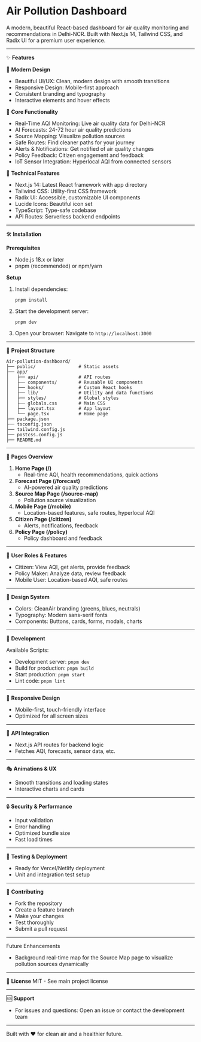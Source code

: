 # Air Pollution Dashboard

A modern, beautiful React-based dashboard for air quality monitoring and recommendations in Delhi-NCR. Built with Next.js 14, Tailwind CSS, and Radix UI for a premium user experience.

---

✨ **Features**

🎨 **Modern Design**
- Beautiful UI/UX: Clean, modern design with smooth transitions
- Responsive Design: Mobile-first approach
- Consistent branding and typography
- Interactive elements and hover effects

🔧 **Core Functionality**
- Real-Time AQI Monitoring: Live air quality data for Delhi-NCR
- AI Forecasts: 24-72 hour air quality predictions
- Source Mapping: Visualize pollution sources
- Safe Routes: Find cleaner paths for your journey
- Alerts & Notifications: Get notified of air quality changes
- Policy Feedback: Citizen engagement and feedback
- IoT Sensor Integration: Hyperlocal AQI from connected sensors

🚀 **Technical Features**
- Next.js 14: Latest React framework with app directory
- Tailwind CSS: Utility-first CSS framework
- Radix UI: Accessible, customizable UI components
- Lucide Icons: Beautiful icon set
- TypeScript: Type-safe codebase
- API Routes: Serverless backend endpoints

---

🛠️ **Installation**

**Prerequisites**
- Node.js 18.x or later
- pnpm (recommended) or npm/yarn

**Setup**
1. Install dependencies:
   ```
   pnpm install
   ```
2. Start the development server:
   ```
   pnpm dev
   ```
3. Open your browser: Navigate to `http://localhost:3000`

---

📁 **Project Structure**

```
Air-pollution-dashboard/
├── public/                # Static assets
├── app/
│   ├── api/               # API routes
│   ├── components/        # Reusable UI components
│   ├── hooks/             # Custom React hooks
│   ├── lib/               # Utility and data functions
│   ├── styles/            # Global styles
│   ├── globals.css        # Main CSS
│   ├── layout.tsx         # App layout
│   └── page.tsx           # Home page
├── package.json
├── tsconfig.json
├── tailwind.config.js
├── postcss.config.js
├── README.md
```

---

🎯 **Pages Overview**

1. **Home Page (/)**
   - Real-time AQI, health recommendations, quick actions
2. **Forecast Page (/forecast)**
   - AI-powered air quality predictions
3. **Source Map Page (/source-map)**
   - Pollution source visualization
4. **Mobile Page (/mobile)**
   - Location-based features, safe routes, hyperlocal AQI
5. **Citizen Page (/citizen)**
   - Alerts, notifications, feedback
6. **Policy Page (/policy)**
   - Policy dashboard and feedback

---

🔐 **User Roles & Features**
- Citizen: View AQI, get alerts, provide feedback
- Policy Maker: Analyze data, review feedback
- Mobile User: Location-based AQI, safe routes

---

🎨 **Design System**
- Colors: CleanAir branding (greens, blues, neutrals)
- Typography: Modern sans-serif fonts
- Components: Buttons, cards, forms, modals, charts

---

🚀 **Development**

Available Scripts:
- Development server: `pnpm dev`
- Build for production: `pnpm build`
- Start production: `pnpm start`
- Lint code: `pnpm lint`

---

📱 **Responsive Design**
- Mobile-first, touch-friendly interface
- Optimized for all screen sizes

---

🔧 **API Integration**
- Next.js API routes for backend logic
- Fetches AQI, forecasts, sensor data, etc.

---

🎭 **Animations & UX**
- Smooth transitions and loading states
- Interactive charts and cards

---

🔒 **Security & Performance**
- Input validation
- Error handling
- Optimized bundle size
- Fast load times

---

🧪 **Testing & Deployment**
- Ready for Vercel/Netlify deployment
- Unit and integration test setup

---

🤝 **Contributing**
- Fork the repository
- Create a feature branch
- Make your changes
- Test thoroughly
- Submit a pull request

---
 Future Enhancements

- Background real-time map for the Source Map page to visualize pollution sources dynamically

---

📄 **License**
MIT - See main project license

---

🆘 **Support**
- For issues and questions: Open an issue or contact the development team

---

Built with ❤️ for clean air and a healthier future.
